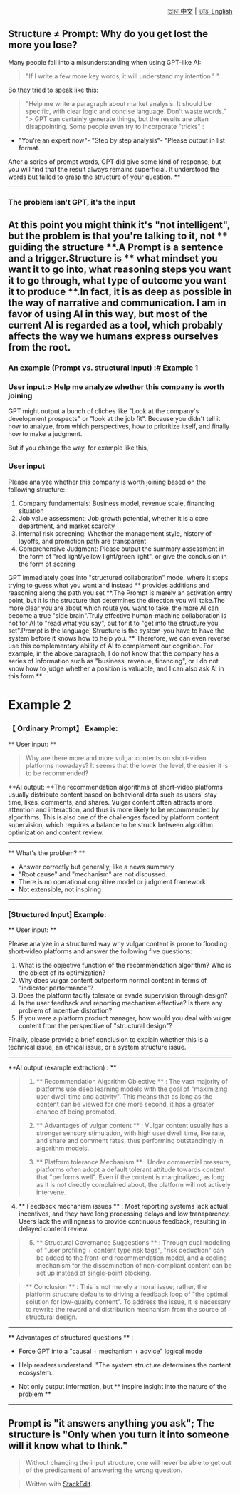 <p align="right">
  <a href="/docs/zh/0_Structure_theory/0.1_Current%20AI%20VS%20AI%20personality%20reasoning%20model.md">🇨🇳 中文</a> | <a href="/docs/en/0_Structure_theory/0.1_Current%20AI%20VS%20AI%20personality%20reasoning%20model.md">🇺🇸 English</a>
</p>

 ## Structure ≠ Prompt: Why do you get lost the more you lose?
Many people fall into a misunderstanding when using GPT-like AI:
>"If I write a few more key words, it will understand my intention." "
>
So they tried to speak like this:
> "Help me write a paragraph about market analysis. It should be specific, with clear logic and concise language. Don't waste words." ">
GPT can certainly generate things, but the results are often disappointing.
Some people even try to incorporate "tricks" :
- "You're an expert now"- "Step by step analysis"- "Please output in list format.

After a series of prompt words, GPT did give some kind of response, but you will find that the result always remains superficial. It understood the words but failed to grasp the structure of your question. **

----------

### The problem isn't GPT, it's the input
At this point you might think it's "not intelligent", but the problem is that you're talking to it, not ** guiding the structure **.A Prompt is a sentence and a trigger.Structure is ** what mindset you want it to go into, what reasoning steps you want it to go through, what type of outcome you want it to produce **.In fact, it is as deep as possible in the way of narrative and communication. I am in favor of using AI in this way, but most of the current AI is regarded as a tool, which probably affects the way we humans express ourselves from the root.
----------

### An example (Prompt vs. structural input) :# Example 1
### User input:> Help me analyze whether this company is worth joining

GPT might output a bunch of cliches like "Look at the company's development prospects" or "look at the job fit". Because you didn't tell it how to analyze, from which perspectives, how to prioritize itself, and finally how to make a judgment.

But if you change the way, for example like this,
### User input
Please analyze whether this company is worth joining based on the following structure:
1. Company fundamentals: Business model, revenue scale, financing situation
2. Job value assessment: Job growth potential, whether it is a core department, and market scarcity
3. Internal risk screening: Whether the management style, history of layoffs, and promotion path are transparent
4. Comprehensive Judgment: Please output the summary assessment in the form of "red light/yellow light/green light", or give the conclusion in the form of scoring



GPT immediately goes into "structured collaboration" mode, where it stops trying to guess what you want and instead ** provides additions and reasoning along the path you set **.The Prompt is merely an activation entry point, but it is the structure that determines the direction you will take.The more clear you are about which route you want to take, the more AI can become a true "side brain".Truly effective human-machine collaboration is not for AI to "read what you say", but for it to "get into the structure you set".Prompt is the language, Structure is the system-you have to have the system before it knows how to help you.
** Therefore, we can even reverse use this complementary ability of AI to complement our cognition. For example, in the above paragraph, I do not know that the company has a series of information such as "business, revenue, financing", or I do not know how to judge whether a position is valuable, and I can also ask AI in this form **
# Example 2

### 【 Ordinary Prompt】 Example:

** User input: **

> Why are there more and more vulgar contents on short-video platforms nowadays? It seems that the lower the level, the easier it is to be recommended?

**AI output: **The recommendation algorithms of short-video platforms usually distribute content based on behavioral data such as users' stay time, likes, comments, and shares. Vulgar content often attracts more attention and interaction, and thus is more likely to be recommended by algorithms. This is also one of the challenges faced by platform content supervision, which requires a balance to be struck between algorithm optimization and content review.

----------

** What's the problem? **

- Answer correctly but generally, like a news summary
- "Root cause" and "mechanism" are not discussed.
- There is no operational cognitive model or judgment framework
- Not extensible, not inspiring

----------

### [Structured Input] Example:
** User input: **

Please analyze in a structured way why vulgar content is prone to flooding short-video platforms and answer the following five questions:
1. What is the objective function of the recommendation algorithm? Who is the object of its optimization?
2. Why does vulgar content outperform normal content in terms of "indicator performance"?
3. Does the platform tacitly tolerate or evade supervision through design?
4. Is the user feedback and reporting mechanism effective? Is there any problem of incentive distortion?
5. If you were a platform product manager, how would you deal with vulgar content from the perspective of "structural design"?

Finally, please provide a brief conclusion to explain whether this is a technical issue, an ethical issue, or a system structure issue. `

----------

**AI output (example extraction) : **

> 1. ** Recommendation Algorithm Objective ** : The vast majority of platforms use deep learning models with the goal of "maximizing user dwell time and activity". This means that as long as the content can be viewed for one more second, it has a greater chance of being promoted.
>
> 2. ** Advantages of vulgar content ** : Vulgar content usually has a stronger sensory stimulation, with high user dwell time, like rate, and share and comment rates, thus performing outstandingly in algorithm models.
>
> 3. ** Platform tolerance Mechanism ** : Under commercial pressure, platforms often adopt a default tolerant attitude towards content that "performs well". Even if the content is marginalized, as long as it is not directly complained about, the platform will not actively intervene.
>
4. ** Feedback mechanism issues ** : Most reporting systems lack actual incentives, and they have long processing delays and low transparency. Users lack the willingness to provide continuous feedback, resulting in delayed content review.
>
> 5. ** Structural Governance Suggestions ** : Through dual modeling of "user profiling + content type risk tags", "risk deduction" can be added to the front-end recommendation model, and a cooling mechanism for the dissemination of non-compliant content can be set up instead of single-point blocking.
>

> ** Conclusion ** : This is not merely a moral issue; rather, the platform structure defaults to driving a feedback loop of "the optimal solution for low-quality content". To address the issue, it is necessary to rewrite the reward and distribution mechanism from the source of structural design.

----------

** Advantages of structured questions ** :
- Force GPT into a "causal + mechanism + advice" logical mode
- Help readers understand: "The system structure determines the content ecosystem.

- Not only output information, but ** inspire insight into the nature of the problem **

----------

## Prompt is "it answers anything you ask"; The structure is "Only when you turn it into someone will it know what to think."
> Without changing the input structure, one will never be able to get out of the predicament of answering the wrong question.

> Written with [StackEdit](https://stackedit.io/).

